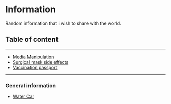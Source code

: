 # Information
Random information that i wish to share with the world.

## Table of content

---
- [Media Manipulation](Media.md)
- [Surgical mask side effects](Covid_Mask_Info.md)
- [Vaccination passport](Vaccination-passport.md) 
---

### General information
- [Water Car](https://www.youtube.com/watch?v=wjeM2IBhtlc)





